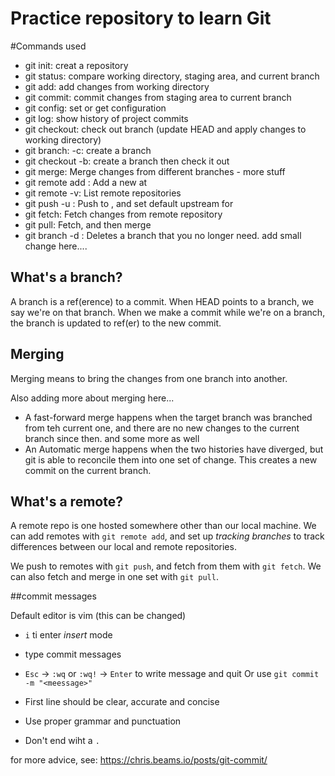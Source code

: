 # Practice repository to learn Git

#Commands used

- git init: creat a repository
- git status: compare working directory, staging area, and current branch
- git add: add changes from working directory
- git commit: commit changes from staging area to current branch
- git config: set or get configuration
- git log: show history of project commits
- git checkout: check out branch (update HEAD and apply changes to working directory)
- git branch: -c: create a branch
- git checkout -b: create a branch then check it out
- git merge: Merge changes from different branches - more stuff
- git remote add <remote> <url>: Add a new <remote> at <url>
- git remote -v: List remote repositories
- git push -u <remote> <branch>: Push <branch> to <remote>, and set default upstream for <branch>
- git fetch: Fetch changes from remote repository
- git pull: Fetch, and then merge
- git branch -d <branch name>: Deletes a branch that you no longer need. add small change here....


## What's a branch?

A branch is a ref(erence) to a commit. When HEAD points to a branch, we say we're on that branch. When we make a commit while we're on a branch, the branch is updated to ref(er) to the new commit.

## Merging

Merging means to bring the changes from one branch into another.

Also adding more about merging here...

- A fast-forward merge happens when the target branch was branched from teh current one, and there are no new changes to the current branch since then. and some more as well
- An Automatic merge happens when the two histories have diverged, but git is able to reconcile them into one set of change. This creates a new commit on the current branch.

## What's a remote?

A remote repo is one hosted somewhere other than our local machine. We can add remotes with `git remote add`, and set up *tracking branches* to track differences between our local and remote repositories.

We push to remotes with `git push`, and fetch from them with `git fetch`. We can also fetch and merge in one set with `git pull`.

##commit messages

Default editor is vim (this can be changed)
  - `i` ti enter *insert* mode
  - type commit messages
  - `Esc` -> `:wq` or `:wq!` -> `Enter` to write message and quit
Or use `git commit -m "<meessage>"`

- First line should be clear, accurate and concise
- Use proper grammar and punctuation
- Don't end wiht a `.`

for more advice, see: https://chris.beams.io/posts/git-commit/
